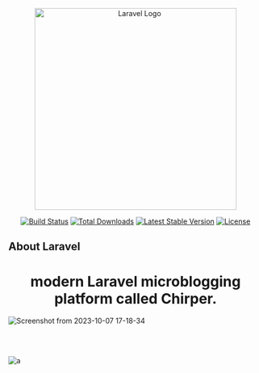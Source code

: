 <p align="center"><a href="https://laravel.com" target="_blank"><img src="https://raw.githubusercontent.com/laravel/art/master/logo-lockup/5%20SVG/2%20CMYK/1%20Full%20Color/laravel-logolockup-cmyk-red.svg" width="400" alt="Laravel Logo"></a></p>

<p align="center">
<a href="https://github.com/laravel/framework/actions"><img src="https://github.com/laravel/framework/workflows/tests/badge.svg" alt="Build Status"></a>
<a href="https://packagist.org/packages/laravel/framework"><img src="https://img.shields.io/packagist/dt/laravel/framework" alt="Total Downloads"></a>
<a href="https://packagist.org/packages/laravel/framework"><img src="https://img.shields.io/packagist/v/laravel/framework" alt="Latest Stable Version"></a>
<a href="https://packagist.org/packages/laravel/framework"><img src="https://img.shields.io/packagist/l/laravel/framework" alt="License"></a>
</p>

## About Laravel

<h1 align="center">modern Laravel microblogging platform called Chirper.</h1>

![Screenshot from 2023-10-07 17-18-34](https://github.com/Msenarathna47/Chirper_microblogging/assets/117444289/705e634c-7327-4e4c-a6b6-94fa41eca085)

<br><br>

![a](https://github.com/Msenarathna47/Chirper_microblogging/assets/117444289/788895ec-725d-4256-8c79-8d77d8987b24)





